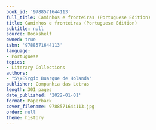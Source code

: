 ```yaml
---
book_id: '9788571644113'
full_title: Caminhos e fronteiras (Portuguese Edition)
title: Caminhos e fronteiras (Portuguese Edition)
subtitle: null
source: Bookshelf
owned: true
isbn: '9788571644113'
language:
- Portuguese
topics:
- Literary Collections
authors:
- "S\xE9rgio Buarque de Holanda"
publisher: Companhia das Letras
length: 301 pages
date_published: '2022-01-01'
format: Paperback
cover_filename: 9788571644113.jpg
order: null
theme: history
---
```


